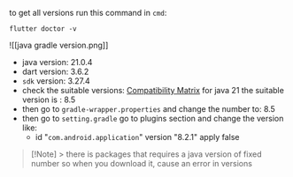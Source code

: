 to get all versions run this command in `cmd`:
```
flutter doctor -v
```
![[java gradle version.png]]
- java version: 21.0.4
- dart version: 3.6.2
- `sdk` version: 3.27.4
- check the suitable versions: [Compatibility Matrix](https://docs.gradle.org/current/userguide/compatibility.html)
for java 21 the suitable version is :  8.5
- then go to `gradle-wrapper.properties` and change the number to: 8.5
- then go to `setting.gradle` go to plugins section and change the version like:
	- id "`com.android.application`" version "8.2.1" apply false
>[!Note] > there is packages that requires a java version of fixed number so when you download it, cause an error in versions

